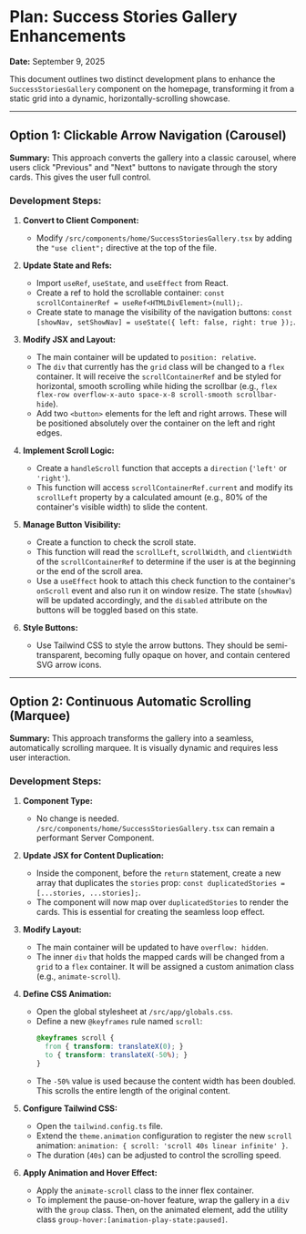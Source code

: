 # Plan: Success Stories Gallery Enhancements

**Date:** September 9, 2025

This document outlines two distinct development plans to enhance the `SuccessStoriesGallery` component on the homepage, transforming it from a static grid into a dynamic, horizontally-scrolling showcase.

---

## Option 1: Clickable Arrow Navigation (Carousel)

**Summary:** This approach converts the gallery into a classic carousel, where users click "Previous" and "Next" buttons to navigate through the story cards. This gives the user full control.

### Development Steps:

1.  **Convert to Client Component:**
    *   Modify `/src/components/home/SuccessStoriesGallery.tsx` by adding the `"use client";` directive at the top of the file.

2.  **Update State and Refs:**
    *   Import `useRef`, `useState`, and `useEffect` from React.
    *   Create a ref to hold the scrollable container: `const scrollContainerRef = useRef<HTMLDivElement>(null);`.
    *   Create state to manage the visibility of the navigation buttons: `const [showNav, setShowNav] = useState({ left: false, right: true });`.

3.  **Modify JSX and Layout:**
    *   The main container will be updated to `position: relative`.
    *   The `div` that currently has the `grid` class will be changed to a `flex` container. It will receive the `scrollContainerRef` and be styled for horizontal, smooth scrolling while hiding the scrollbar (e.g., `flex flex-row overflow-x-auto space-x-8 scroll-smooth scrollbar-hide`).
    *   Add two `<button>` elements for the left and right arrows. These will be positioned absolutely over the container on the left and right edges.

4.  **Implement Scroll Logic:**
    *   Create a `handleScroll` function that accepts a `direction` (`'left'` or `'right'`).
    *   This function will access `scrollContainerRef.current` and modify its `scrollLeft` property by a calculated amount (e.g., 80% of the container's visible width) to slide the content.

5.  **Manage Button Visibility:**
    *   Create a function to check the scroll state.
    *   This function will read the `scrollLeft`, `scrollWidth`, and `clientWidth` of the `scrollContainerRef` to determine if the user is at the beginning or the end of the scroll area.
    *   Use a `useEffect` hook to attach this check function to the container's `onScroll` event and also run it on window resize. The state (`showNav`) will be updated accordingly, and the `disabled` attribute on the buttons will be toggled based on this state.

6.  **Style Buttons:**
    *   Use Tailwind CSS to style the arrow buttons. They should be semi-transparent, becoming fully opaque on hover, and contain centered SVG arrow icons.

---

## Option 2: Continuous Automatic Scrolling (Marquee)

**Summary:** This approach transforms the gallery into a seamless, automatically scrolling marquee. It is visually dynamic and requires less user interaction.

### Development Steps:

1.  **Component Type:**
    *   No change is needed. `/src/components/home/SuccessStoriesGallery.tsx` can remain a performant Server Component.

2.  **Update JSX for Content Duplication:**
    *   Inside the component, before the `return` statement, create a new array that duplicates the `stories` prop: `const duplicatedStories = [...stories, ...stories];`.
    *   The component will now map over `duplicatedStories` to render the cards. This is essential for creating the seamless loop effect.

3.  **Modify Layout:**
    *   The main container will be updated to have `overflow: hidden`.
    *   The inner `div` that holds the mapped cards will be changed from a `grid` to a `flex` container. It will be assigned a custom animation class (e.g., `animate-scroll`).

4.  **Define CSS Animation:**
    *   Open the global stylesheet at `/src/app/globals.css`.
    *   Define a new `@keyframes` rule named `scroll`:
        ```css
        @keyframes scroll {
          from { transform: translateX(0); }
          to { transform: translateX(-50%); }
        }
        ```
    *   The `-50%` value is used because the content width has been doubled. This scrolls the entire length of the original content.

5.  **Configure Tailwind CSS:**
    *   Open the `tailwind.config.ts` file.
    *   Extend the `theme.animation` configuration to register the new `scroll` animation: `animation: { scroll: 'scroll 40s linear infinite' }`.
    *   The duration (`40s`) can be adjusted to control the scrolling speed.

6.  **Apply Animation and Hover Effect:**
    *   Apply the `animate-scroll` class to the inner flex container.
    *   To implement the pause-on-hover feature, wrap the gallery in a `div` with the `group` class. Then, on the animated element, add the utility class `group-hover:[animation-play-state:paused]`.
